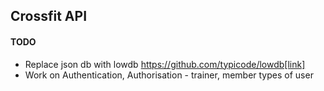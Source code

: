 ## Crossfit API

#### TODO

- Replace json db with lowdb https://github.com/typicode/lowdb[link]
- Work on Authentication, Authorisation - trainer, member types of user
